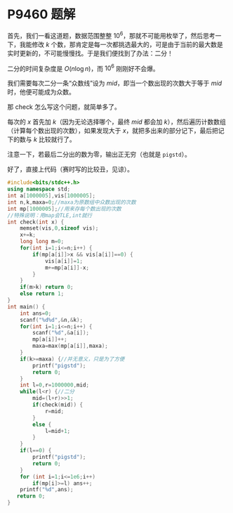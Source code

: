 # P9460 题解

首先，我们一看这道题，数据范围整整 $10^6$，那就不可能用枚举了，然后思考一下，我能修改 $k$ 个数，那肯定是每一次都挑选最大的，可是由于当前的最大数是实时更新的，不可能慢慢找。于是我们便找到了办法：二分！

二分的时间复杂度是 $O(n \log n)$，而 $10^6$ 刚刚好不会爆。

我们需要每次二分一条“众数线”设为 $mid$，即当一个数出现的次数大于等于 $mid$ 时，他便可能成为众数。

那 check 怎么写这个问题，就简单多了。

每次的 $x$ 首先加 $k$（因为无论选择哪个，最终 $mid$ 都会加 $k$），然后遍历计数数组（计算每个数出现的次数），如果发现大于 $x$，就把多出来的部分记下，最后把记下的数与 $k$ 比较就行了。

注意一下，若最后二分出的数为零，输出正无穷（也就是 `pigstd`）。

好了，直接上代码（赛时写的比较丑，见谅）。
```cpp
#include<bits/stdc++.h>
using namespace std;
int a[1000005],vis[1000005];
int n,k,maxa=0;//maxa为原数组中众数出现的次数
int mp[1000005];//用来存每个数出现的次数
//特殊说明：用map会TLE,int就行
int check(int x) {
	memset(vis,0,sizeof vis);
	x+=k;
	long long m=0;
	for(int i=1;i<=n;i++) {
		if(mp[a[i]]>x && vis[a[i]]==0) {
			vis[a[i]]=1;
			m+=mp[a[i]]-x;
		}
	}
	if(m>k) return 0;
	else return 1;
}
int main() {
	int ans=0;
	scanf("%d%d",&n,&k);
	for(int i=1;i<=n;i++) {
		scanf("%d",&a[i]);
		mp[a[i]]++;
		maxa=max(mp[a[i]],maxa);
	}
	if(k>=maxa) {//并无意义，只是为了方便
		printf("pigstd");
		return 0;
	}
	int l=0,r=1000000,mid;
	while(l<r) {//二分
		mid=(l+r)>>1;
		if(check(mid)) {
			r=mid;
		}
		else {
			l=mid+1;
		}
	}
	if(l==0) {
		printf("pigstd");
		return 0;
	}
	for (int i=1;i<=1e6;i++)
		if(mp[i]>=l) ans++;
	printf("%d",ans);
   return 0;
}
```